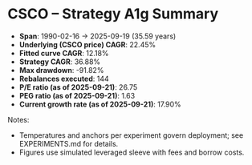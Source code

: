 # CSCO – Strategy A1g Summary

- **Span**: 1990-02-16 → 2025-09-19 (35.59 years)
- **Underlying (CSCO price) CAGR**: 22.45%
- **Fitted curve CAGR**: 12.18%
- **Strategy CAGR**: 36.88%
- **Max drawdown**: -91.82%
- **Rebalances executed**: 144
- **P/E ratio (as of 2025-09-21)**: 26.75
- **PEG ratio (as of 2025-09-21)**: 1.63
- **Current growth rate (as of 2025-09-21)**: 17.90%

Notes:

- Temperatures and anchors per experiment govern deployment; see EXPERIMENTS.md for details.
- Figures use simulated leveraged sleeve with fees and borrow costs.
